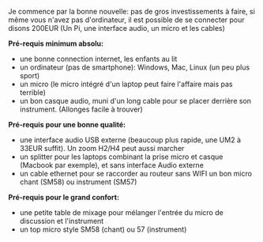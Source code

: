 Je commence par la bonne nouvelle: pas de gros investissements à faire, si même vous n'avez pas d'ordinateur, il est possible de se connecter pour disons 200EUR (Un Pi, une interface audio, un micro et les cables)

**Pré-requis minimum absolu:**
  * une bonne connection internet, les enfants au lit
  * un ordinateur (pas de smartphone): Windows, Mac, Linux (un peu plus sport) 
  * un micro (le micro intégré d'un laptop peut faire l'affaire mais pas terrible)
  * un bon casque audio, muni d'un long cable pour se placer derrière son instrument. (Allonges facile à trouver)

**Pré-requis pour une bonne qualité:**
  * une interface audio USB externe (beaucoup plus rapide, une UM2 à 33EUR suffit).  Un zoom H2/H4 peut aussi marcher
  * un splitter pour les laptops combinant la prise micro et casque (Macbook par exemple), et sans interface Audio externe
  * un cable ethernet pour se raccorder au routeur sans WIFI un bon micro chant (SM58) ou instrument (SM57)

**Pré-requis pour le grand confort:**
  * une petite table de mixage pour mélanger l'entrée du micro de discussion et l'instrument
  * un top micro style SM58 (chant) ou 57 (instrument)
